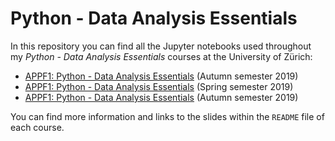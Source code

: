 # Python - Data Analysis Essentials

In this repository you can find all the Jupyter notebooks used throughout my _Python - Data Analysis Essentials_ courses at the University of Zürich:

 * [APPF1: Python - Data Analysis Essentials](https://github.com/giu/python-data-analysis-essentials-uzh/tree/course/appf1-autumn-semester-2019) (Autumn semester 2019)
 * [APPF1: Python - Data Analysis Essentials](https://github.com/giu/python-data-analysis-essentials-uzh/tree/course/appf1-spring-semester-2019) (Spring semester 2019)
 * [APPF1: Python - Data Analysis Essentials](https://github.com/giu/python-data-analysis-essentials-uzh/tree/course/appf1-autumn-semester-2018) (Autumn semester 2019)

You can find more information and links to the slides within the `README` file of each course.